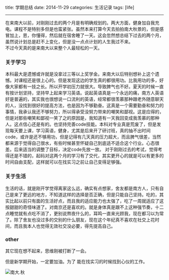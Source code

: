 title: 学期总结
date: 2014-11-29 
categories: 生活记录
tags: [life]


---
在来南大以前，对刚刚过去的两个月是有明确规划的。两大方面，健身加自我充电。课程不是特别多但是也蛮紧张。虽然本来打算今天去拍拍南大秋景的，但是感冒加上，恩，你懂得，然后就在宿舍睡了一天。这会忽然想总结下过去的两个月，虽然说计划总是赶不上变化，但是没一点点计划的人生我过不来。    
    不过今天真的是来南大以来整个人最轻松的一天。
<!-- more -->

### 关于学习
本科最大是遗憾或许就是没拿过三等以上奖学金。来南大以后特别想补上这个遗憾。对课程还是很上心的。但是发现这边的学生真的都很用功。比我用功的多，好像大家都有一技之长。所以开学初压力就很大。导致脾气也不好。夏天的时候一直有按计划坚持，坚持早上起来学习英语。说起英语真是一个永远的痛，南方人英语好是普遍的，其实我也很想说一口流利的英语，经常都很羡慕那种跟老外随意聊天的人，没找到很好的提高方法，也是因为不够勤奋。这真是一个需要勤奋和努力的事情，我承认我还不够努力，所以得承受没努力带来的嘲笑和鄙视。这是应得的，但是对那些嘲笑和鄙视一笑了之的原因是，我知道有一天我回变成我羡慕的那种人。这点信心还是有的。也坚持完善code技能。本科对专业真是荒废了，但是发现每天要上课，学习英语，健身，尤其是后来开了研讨班，真的抽不出时间code，或许是还不够用功，但是记得有几天真的压力超大，而且脾气很差，当然都来源于觉得自己很水，有些时候甚至怀疑自己到底适不适合这个行业。心态很差。后来适当的调整了目标，决定code先放一放。
    对于刚刚过去的考试，觉得考得还是不错的，起码对这两个月的学习有了交代，其实更开心的就是可以有更多的时间自由支配，这样就可以在找实习之前让自己变得足够强。
    
### 关于生活

生活的话，就是刚开学觉得离家这么远，确实有点想家，舍友都是南方人，只有自己是来了更远的地方，不知道这样的选择是否正确，但是只能自己坚持。吃的，其实比起以前只有面的生活好点，而且我的适应能力也太强了，吃了一周就适应了这按甜甜的奇怪味道了。对南京还是喜欢的。就是身体真是跟不上这种强节奏，十二点睡觉就有点吃不消了，更别说熬夜什么的，耳鸣一直来光顾我，现在都习以为常了。除了舍友也没过多的交别的什么朋友，现在这个年纪真不喜欢在社交上花时间，而且我本人也觉得无效社交没必要，得先提高自己。

### other
其它现在想不起来，思维刚被打断了一会。

但是新学期开始，一定要加油。为了
能在找实习的时候找到心仪的工作。

![南大.秋](/img/秋.jpg)
